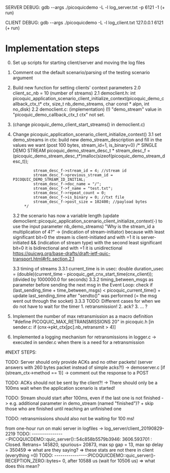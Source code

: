 SERVER DEBUG:
gdb --args ./picoquicdemo -L -l log_server.txt -p 6121 -1
(+ run)

CLIENT DEBUG:
gdb --args ./picoquicdemo -L -l log_client.txt 127.0.0.1 6121
(+ run)

# Implementation steps
0. Set up scripts for starting client/server and moving the log files

1. Comment out the default scenario/parsing of the testing scenario argument
2. Build new function for setting clients' context parameters
	2.0 client_sc_nb = 10 (number of streams)
	2.1 democlient.h: int picoquic_application_scenario_client_initialize_context(picoquic_demo_callback_ctx_t* ctx, size_t nb_demo_streams, char const * alpn, int no_disk)
	2.2 democlient.c: (implementation)
	(!) "demo_stream" value in "picoquic_demo_callback_ctx_t ctx" not set.

3. (change picoquic_demo_client_start_streams() in democlient.c)
3. Change picoquic_application_scenario_client_initialize_context()
	3.1 set demo_streams in ctx: build new demo_stream_description and fill in the values we want (post 100 bytes, stream_id=1, is_binary=0)
		    /*  SINGLE DEMO STREAM
				picoquic_demo_stream_desc_t * stream_desc_f = (picoquic_demo_stream_desc_t*)malloc(sizeof(picoquic_demo_stream_desc_t));

				stream_desc_f->stream_id = 4; //stream id
				stream_desc_f->previous_stream_id = PICOQUIC_DEMO_STREAM_ID_INITIAL;
				stream_desc_f->doc_name = "/";
				stream_desc_f->f_name = "test.txt";
				stream_desc_f->repeat_count = 0;
				stream_desc_f->is_binary = 0; //txt file
				stream_desc_f->post_size = 102400; //payload bytes
			*/
	3.2 the scenario has now a variable length (update democlient::picoquic_application_scenario_client_initialize_context(-) to use the input parameter nb_demo_streams)
	"Why is the stream_id a multiplication of 4?"
	-> (indication of stream-initiator) because with least significant bit=0 the stream is client-initiated and with =1 it is server-initiated
		&& (indication of stream type) with the second least significant bit=0 it is bidirectional and with =1 it is unidirectional
		https://quicwg.org/base-drafts/draft-ietf-quic-transport.html#rfc.section.2.1
		
	3.3 timing of streams
		3.3.1 current_time is in usec:
				double duration_usec = (double)(current_time - picoquic_get_cnx_start_time(cnx_client)); (divided by 1000000.0 for seconds)
		3.3.2 timing_between_msgs as parameter
				before sending the next msg in the Event Loop:
				check if (last_sending_time + time_between_msgs) < picoquic_current_time()
						+ update last_sending_time after "sendto()" was performed (= the msg went out through the socket)
		3.3.3 TODO: Different cases for when we do not have to wait for the timer
						1. retransmission!
						2. ack?
						3. ... ?
						
4. Implement the number of max retransmission as a macro definition "#define PICOQUIC_MAX_RETRANSMISSIONS 20" in picoquic.h
	[in sender.c: if (cnx->pkt_ctx[pc].nb_retransmit > 4)]
	
5. Implemented a logging mechanism for retransmissions in logger.c 
	-> executed in sender.c when there is a need for a retransmission



#NEXT STEPS:			
			
TODO: Server should only provide ACKs and no other packets! (server answers with 260 bytes packet instead of simple acks?!)
		-> demoserver.c [if (stream_ctx->method == 1)] -> comment out the response to a POST	
		
TODO: ACKs should not be sent by the client?! 
		-> There should only be a 100ms wait when the application scenario is started!
		
TODO: Stream should start after 100ms, even if the last one is not finished
		-> e.g. additional parameter in demo_stream (named "finished")? 
				+ skip those who are finished until reaching an unfinished one
				
TODO: retransmissions should also not be waiting for 100 ms!








from one-hour run on maki server in logfiles -> log_server/client_20190829-2219
TODO: ----------------:PICOQUICDEMO::quic_server()::54c858b5579b3946: 3606.593701 : Closed. Retrans= 145820, spurious= 20873, max sp gap = 13, max sp delay = 350459
	=> what are they saying?
	=> these stats are not there in client (everything =0)
TODO: ----------------:PICOQUICDEMO::quic_server()-RECEPTION_ZERO::bytes= 0, after 10588 us (wait for 10506 us)
	=> what does this mean?